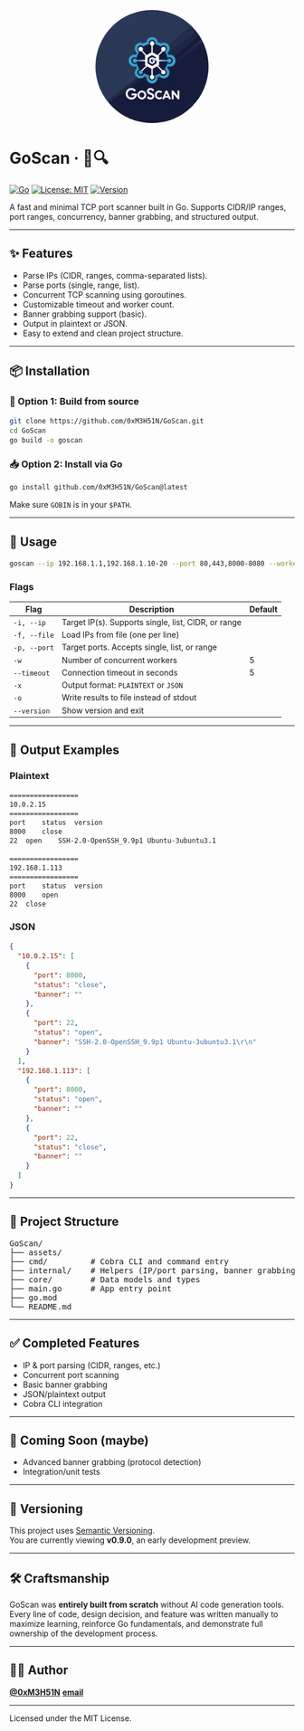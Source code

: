 <p align="center">
  <img src="assets/logo.png" alt="GoScan Logo" width="200" style="border-radius: 50%;" />
</p>

# GoScan · 📡🔍

[![Go](https://img.shields.io/badge/Go-1.24.2-00ADD8?logo=go)](https://golang.org)
[![License: MIT](https://img.shields.io/badge/License-MIT-yellow.svg)](LICENSE)
[![Version](https://img.shields.io/badge/version-v0.9.0-yellowgreen)]()

A fast and minimal TCP port scanner built in Go. Supports CIDR/IP ranges, port ranges, concurrency, banner grabbing, and structured output.

---

## ✨ Features

- Parse IPs (CIDR, ranges, comma-separated lists).
- Parse ports (single, range, list).
- Concurrent TCP scanning using goroutines.
- Customizable timeout and worker count.
- Banner grabbing support (basic).
- Output in plaintext or JSON.
- Easy to extend and clean project structure.

---

## 📦 Installation

### 🔧 Option 1: Build from source

```bash
git clone https://github.com/0xM3H51N/GoScan.git
cd GoScan
go build -o goscan
```

### 📥 Option 2: Install via Go

```bash
go install github.com/0xM3H51N/GoScan@latest
```

Make sure `GOBIN` is in your `$PATH`.

---

## 🚀 Usage

```bash
goscan --ip 192.168.1.1,192.168.1.10-20 --port 80,443,8000-8080 --workers 50 --timeout 3 --output result.json --format json
```

### Flags

| Flag         | Description                                                         | Default |
|--------------|---------------------------------------------------------------------|---------|
| `-i, --ip`   | Target IP(s). Supports single, list, CIDR, or range                 |         |
| `-f, --file` | Load IPs from file (one per line)                                   |         |
| `-p, --port` | Target ports. Accepts single, list, or range                        |         |
| `-w`         | Number of concurrent workers                                        | 5       |
| `--timeout`  | Connection timeout in seconds                                       | 5       |
| `-x`         | Output format: `PLAINTEXT` or `JSON`                                |         |
| `-o`         | Write results to file instead of stdout                             |         |
| `--version`  | Show version and exit                                               |         |

---

## 🧪 Output Examples

### Plaintext
```                           
=================
10.0.2.15
=================
port	status	version
8000	close	
22	open	SSH-2.0-OpenSSH_9.9p1 Ubuntu-3ubuntu3.1

=================
192.168.1.113
=================
port	status	version
8000	open	
22	close	
```

### JSON
```json
{
  "10.0.2.15": [
    {
      "port": 8000,
      "status": "close",
      "banner": ""
    },
    {
      "port": 22,
      "status": "open",
      "banner": "SSH-2.0-OpenSSH_9.9p1 Ubuntu-3ubuntu3.1\r\n"
    }
  ],
  "192.168.1.113": [
    {
      "port": 8000,
      "status": "open",
      "banner": ""
    },
    {
      "port": 22,
      "status": "close",
      "banner": ""
    }
  ]
}
```

---

## 📁 Project Structure

<pre>
GoScan/
├── assets/
├── cmd/         # Cobra CLI and command entry
├── internal/    # Helpers (IP/port parsing, banner grabbing)
├── core/        # Data models and types
├── main.go      # App entry point
├── go.mod
└── README.md
</pre>

---

## ✅ Completed Features

- IP & port parsing (CIDR, ranges, etc.)
- Concurrent port scanning
- Basic banner grabbing
- JSON/plaintext output
- Cobra CLI integration

---

## 🧪 Coming Soon (maybe)

- Advanced banner grabbing (protocol detection)
- Integration/unit tests
---

## 🔖 Versioning

This project uses [Semantic Versioning](https://semver.org/).  
You are currently viewing **v0.9.0**, an early development preview.

---
## 🛠️ Craftsmanship

GoScan was **entirely built from scratch** without AI code generation tools.  
Every line of code, design decision, and feature was written manually to maximize learning, reinforce Go fundamentals, and demonstrate full ownership of the development process.

---

## 🧑‍💻 Author

**[@0xM3H51N](https://github.com/0xM3H51N)**
**[email](m3h51n@protonmail.com)**

---

Licensed under the MIT License.